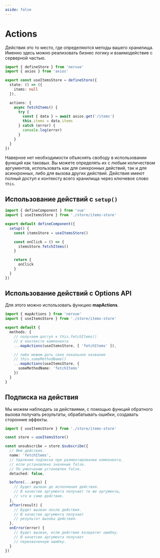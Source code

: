```yaml
---
aside: false
---
```


# Actions

Действия это то место, где определяются методы вашего хранилища. Именно здесь можно реализовать бизнес логику и
взаимодействие с серверной частью.

```ts
import { defineStore } from 'nervue'
import { axios } from 'axios'

export const useItemsStore = defineStore({
  state: () => ({
    items: null
  }),

  actions: {
    async fetchItems() {
      try {
        const { data } = await axios.get('/items')
        this.items = data.items
      } catch (error) {
        console.log(error)
      }
    }
  }
})
```

Наверное нет необходимости объяснять свободу в использовании функций как таковых. Вы можете определять их с любым
количеством аргументов, использовать как для синхронных действий, так и для асинхронных, либо для вызова других
действий. Действия имеют полный доступ к контексту всего хранилища через ключевое слово ```this```.

## Использование действий c ```setup()```

```ts
import { defineComponent } from 'vue'
import { useItemsStore } from './store/items-store'

export default defineComponent({
  setup() {
    const itemsStore = useItemsStore()

    const onClick = () => {
      itemsStore.fetchItems()
    }

    return {
      onClick
    }
  }
})
```

## Использование действий c Options API

Для этого можно использовать функцию **mapActions**.

```ts
import { mapActions } from 'nervue'
import { useItemsStore } from './store/items-store'

export default {
  methods: {
    // получаем доступ к this.fetchItems()
    // в контексте компонента
    ...mapActions(useItemsStore, [ 'fetchItems' ]),

    // либо можем дать свое локальное название
    // this.someMethodName()
    ...mapActions(useItemsStore, {
      someMethodName: 'fetchItems'
    })
  }
}
```

## Подписка на действия

Мы можем наблюдать за действиями, с помощью функций обратного вызова получать результаты, обрабатывать ошибки,
создавать сторонние эффекты.

```typescript
import { useItemsStore } from './store/items-store'

const store = useItemsStore()

const unsubscribe = store.$subscribe({
  // Имя действия.
  name: 'fetchItems',
  // Удаление подписки при размонтировании компонента,
  // если установлено значение false.
  // По умолчанию установлен false.
  detached: false,

  before(...args) {
    // Будет вызван до исполнения действия.
    // В качестве аргумента получает те же аргументы,
    // что и само действие.
  },
  after(result) {
    // Будет вызван после действия.
    // В качестве аргумента получает
    // результат вызова действия.
  },
  onError(error) {
    // Будет вызван, если действие возвратит ошибку.
    // В качетсве аргумента получает
    // перехваченную ошибку.
  }
})
```
